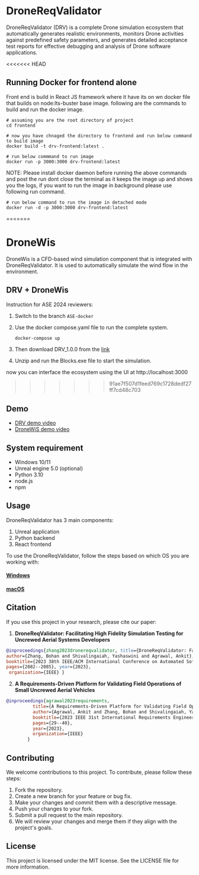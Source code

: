 # DroneReqValidator

DroneReqValidator (DRV) is a complete Drone simulation ecosystem that automatically generates realistic environments, monitors Drone activities against predefined safety parameters, and generates detailed acceptance test reports for effective debugging and analysis of Drone software applications. 

<<<<<<< HEAD
## Running Docker for frontend alone

Front end is build in React JS framework where it have its on wn docker file that builds on node:lts-buster base image. following are the commands to build and run the docker image.

```{shell}
# assuming you are the root directory of project
cd frontend

# now you have chnaged the directory to frontend and run below command to build image
docker build -t drv-frontend:latest .

# run below commmand to run image
docker run -p 3000:3000 drv-frontend:latest
```

NOTE: Please install docker daemon before running the above commands and post the run dont close the terminal as it keeps the image up and shows you the logs, if you want to run the image in background please use following run command.

```{shell}
# run below command to run the image in detached mode
docker run -d -p 3000:3000 drv-frontend:latest
```
=======
# DroneWis

DroneWis is a CFD-based wind simulation component that is integrated with DroneReqValidator. It is used to automatically simulate the wind flow in the environment.

## DRV + DroneWis

Instruction for ASE 2024 reviewers:

1. Switch to the branch `ASE-docker`

2. Use the docker compose.yaml file to run the complete system. 
    ```bash
    docker-compose up
    ```
3. Then download DRV_1.0.0 from the [link](https://sluedu-my.sharepoint.com/:f:/g/personal/ankit_agrawal_1_slu_edu/ElbD1q-O8fBFgGDqov6Mh5EBsJ90YyPj2fzsIznTP6AX-w?e=XZaPiX)

4. Unzip and run the Blocks.exe file to start the simulation.

now you can interface the ecosystem using the UI at http://localhost:3000

>>>>>>> 91ae7f507d1feed769c1728dedf27ff7cd48c703

## Demo

- [DRV demo video](https://www.youtube.com/watch?v=Fd9ft55gbO8)
- [DroneWiS demo video](https://youtu.be/khBHEBST8Wc)

## System requirement
- Windows 10/11
- Unreal engine 5.0 (optional)
- Python 3.10
- node.js
- npm


## Usage

DroneReqValidator has 3 main components:
1. Unreal application
2. Python backend
3. React frontend

To use the DroneReqValidator, follow the steps based on which OS you are working with:
#### [Windows](docs/windowsinstallation.md)
#### [macOS](docs/macinstallation.md)

## Citation

If you use this project in your research, please cite our paper:
1. **DroneReqValidator: Facilitating High Fidelity Simulation Testing for Uncrewed Aerial Systems Developers** 
```bibtex
@inproceedings{zhang2023dronereqvalidator, title={DroneReqValidator: Facilitating High Fidelity Simulation Testing for Uncrewed Aerial Systems Developers}, 
author={Zhang, Bohan and Shivalingaiah, Yashaswini and Agrawal, Ankit}, 
booktitle={2023 38th IEEE/ACM International Conference on Automated Software Engineering (ASE)}, 
pages={2082--2085}, year={2023},
 organization={IEEE} }
```

2. **A Requirements-Driven Platform for Validating Field Operations of Small Uncrewed Aerial Vehicles** 

```bibtex
@inproceedings{agrawal2023requirements,
          title={A Requirements-Driven Platform for Validating Field Operations of Small Uncrewed Aerial Vehicles},
          author={Agrawal, Ankit and Zhang, Bohan and Shivalingaiah, Yashaswini and Vierhauser, Michael and Cleland-Huang, Jane},
          booktitle={2023 IEEE 31st International Requirements Engineering Conference (RE)},
          pages={29--40},
          year={2023},
          organization={IEEE}
        }
```

## Contributing

We welcome contributions to this project. To contribute, please follow these steps:

1. Fork the repository.
2. Create a new branch for your feature or bug fix.
3. Make your changes and commit them with a descriptive message.
4. Push your changes to your fork.
5. Submit a pull request to the main repository.
6. We will review your changes and merge them if they align with the project's goals.

## License
This project is licensed under the MIT  license. See the LICENSE file for more information.
